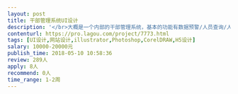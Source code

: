 ```yaml
---                
layout: post       
title: 干部管理系统UI设计           
description: '</br>大概是一个内部的干部管理系统，基本的功能有数据预警/人员查询/人员画像/人员档案等，大概页面在5-6个页面</br>'     
contenturl: https://pro.lagou.com/project/7773.html      
tags: [UI设计,网站设计,illustrator,Photoshop,CorelDRAW,H5设计]            
salary: 10000-20000元          
publish_time: 2018-05-10 10:58:36         
review: 289人                   
apply: 8人                   
recommend: 0人                   
time_range: 1-2周              
---                 
```

